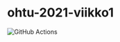 # ohtu-2021-viikko1

![GitHub Actions](https://github.com/000hcl/ohtu-2021-viikko1/actions/workflows/main.yml/badge.svg)
